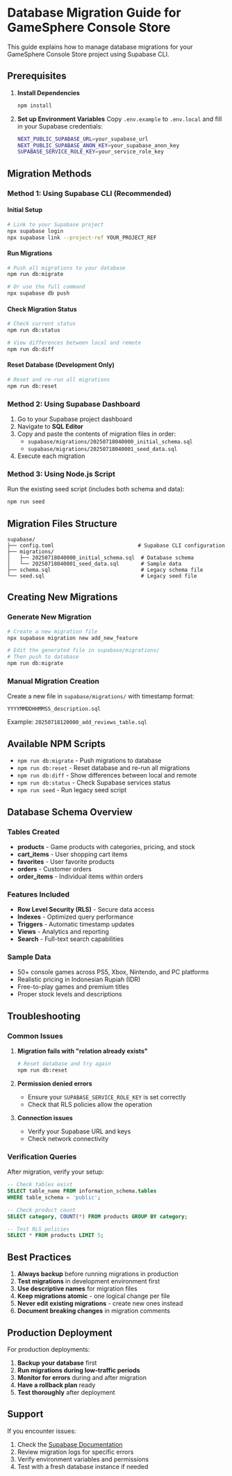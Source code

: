 # Database Migration Guide for GameSphere Console Store

This guide explains how to manage database migrations for your GameSphere Console Store project using Supabase CLI.

## Prerequisites

1. **Install Dependencies**
   ```bash
   npm install
   ```

2. **Set up Environment Variables**
   Copy `.env.example` to `.env.local` and fill in your Supabase credentials:
   ```bash
   NEXT_PUBLIC_SUPABASE_URL=your_supabase_url
   NEXT_PUBLIC_SUPABASE_ANON_KEY=your_supabase_anon_key
   SUPABASE_SERVICE_ROLE_KEY=your_service_role_key
   ```

## Migration Methods

### Method 1: Using Supabase CLI (Recommended)

#### Initial Setup
```bash
# Link to your Supabase project
npx supabase login
npx supabase link --project-ref YOUR_PROJECT_REF
```

#### Run Migrations
```bash
# Push all migrations to your database
npm run db:migrate

# Or use the full command
npx supabase db push
```

#### Check Migration Status
```bash
# Check current status
npm run db:status

# View differences between local and remote
npm run db:diff
```

#### Reset Database (Development Only)
```bash
# Reset and re-run all migrations
npm run db:reset
```

### Method 2: Using Supabase Dashboard

1. Go to your Supabase project dashboard
2. Navigate to **SQL Editor**
3. Copy and paste the contents of migration files in order:
   - `supabase/migrations/20250718040000_initial_schema.sql`
   - `supabase/migrations/20250718040001_seed_data.sql`
4. Execute each migration

### Method 3: Using Node.js Script

Run the existing seed script (includes both schema and data):
```bash
npm run seed
```

## Migration Files Structure

```
supabase/
├── config.toml                           # Supabase CLI configuration
├── migrations/
│   ├── 20250718040000_initial_schema.sql  # Database schema
│   └── 20250718040001_seed_data.sql       # Sample data
├── schema.sql                             # Legacy schema file
└── seed.sql                               # Legacy seed file
```

## Creating New Migrations

### Generate New Migration
```bash
# Create a new migration file
npx supabase migration new add_new_feature

# Edit the generated file in supabase/migrations/
# Then push to database
npm run db:migrate
```

### Manual Migration Creation
Create a new file in `supabase/migrations/` with timestamp format:
```
YYYYMMDDHHMMSS_description.sql
```

Example: `20250718120000_add_reviews_table.sql`

## Available NPM Scripts

- `npm run db:migrate` - Push migrations to database
- `npm run db:reset` - Reset database and re-run all migrations
- `npm run db:diff` - Show differences between local and remote
- `npm run db:status` - Check Supabase services status
- `npm run seed` - Run legacy seed script

## Database Schema Overview

### Tables Created
- **products** - Game products with categories, pricing, and stock
- **cart_items** - User shopping cart items
- **favorites** - User favorite products
- **orders** - Customer orders
- **order_items** - Individual items within orders

### Features Included
- **Row Level Security (RLS)** - Secure data access
- **Indexes** - Optimized query performance
- **Triggers** - Automatic timestamp updates
- **Views** - Analytics and reporting
- **Search** - Full-text search capabilities

### Sample Data
- 50+ console games across PS5, Xbox, Nintendo, and PC platforms
- Realistic pricing in Indonesian Rupiah (IDR)
- Free-to-play games and premium titles
- Proper stock levels and descriptions

## Troubleshooting

### Common Issues

1. **Migration fails with "relation already exists"**
   ```bash
   # Reset database and try again
   npm run db:reset
   ```

2. **Permission denied errors**
   - Ensure your `SUPABASE_SERVICE_ROLE_KEY` is set correctly
   - Check that RLS policies allow the operation

3. **Connection issues**
   - Verify your Supabase URL and keys
   - Check network connectivity

### Verification Queries

After migration, verify your setup:

```sql
-- Check tables exist
SELECT table_name FROM information_schema.tables 
WHERE table_schema = 'public';

-- Check product count
SELECT category, COUNT(*) FROM products GROUP BY category;

-- Test RLS policies
SELECT * FROM products LIMIT 5;
```

## Best Practices

1. **Always backup** before running migrations in production
2. **Test migrations** in development environment first
3. **Use descriptive names** for migration files
4. **Keep migrations atomic** - one logical change per file
5. **Never edit existing migrations** - create new ones instead
6. **Document breaking changes** in migration comments

## Production Deployment

For production deployments:

1. **Backup your database** first
2. **Run migrations during low-traffic periods**
3. **Monitor for errors** during and after migration
4. **Have a rollback plan** ready
5. **Test thoroughly** after deployment

## Support

If you encounter issues:
1. Check the [Supabase Documentation](https://supabase.com/docs)
2. Review migration logs for specific errors
3. Verify environment variables and permissions
4. Test with a fresh database instance if needed
